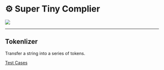 # ⚙️ Super Tiny Complier

![](https://cloud.githubusercontent.com/assets/952783/21579290/5755288a-cf75-11e6-90e0-029529a44a38.png)

---

## Tokenlizer

Transfer a string into a series of tokens.

[Test Cases](./test/tokenlizer.spec.ts)
